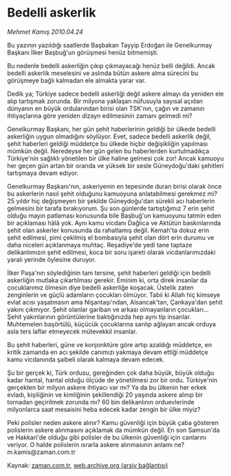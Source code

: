 # Bedelli askerlik

*Mehmet Kamış 2010.04.24*

<tr><td class="metin" colspan="2" style="padding-top: 20px; padding-left: 5px; ">Bu yazının yazıldığı saatlerde Başbakan Tayyip Erdoğan ile Genelkurmay Başkanı İlker Başbuğ'un görüşmesi henüz bitmemişti.</td></tr><tr><td class="metin" colspan="2" style="padding-top: 20px; padding-left: 5px; "><p>Bu nedenle bedelli askerliğin çıkıp çıkmayacağı henüz belli değildi. Ancak bedelli askerlik meselesini ve aslında bütün askere alma sürecini bu görüşmeye bağlı kalmadan ele almakta yarar var.
<p> Dedik ya; Türkiye sadece bedelli askerliği değil askere almayı da yeniden ele alıp tartışmak zorunda. Bir milyona yaklaşan nüfusuyla sayısal açıdan dünyanın en büyük ordularından birisi olan TSK'nın, çağın ve zamanın ihtiyaçlarına göre yeniden dizayn edilmesinin zamanı gelmedi mi?
<p> Genelkurmay Başkanı, her gün şehit haberlerinin geldiği bir ülkede bedelli askerliğin uygun olmadığını söylüyor. Evet, sadece bedelli askerlik değil, şehit haberleri geldiği müddetçe bu ülkede hiçbir değişikliğin yapılması mümkün değil. Neredeyse her gün gelen bu haberlerden kurtulmadıkça Türkiye'nin sağlıklı yönetilen bir ülke haline gelmesi çok zor! Ancak kamuoyu her geçen gün artan bir oranda ve yüksek bir sesle Güneydoğu'daki şehitleri tartışmaya devam ediyor.
<p> Genelkurmay Başkanı'nın, askeriyenin en tepesinde duran birisi olarak önce bu askerlerin nasıl şehit olduğunu kamuoyuna anlatabilmesi gerekmez mi? 25 yıldır hiç değişmeyen bir şekilde Güneydoğu'dan sürekli acı haberlerin gelmesini bir tarafa bırakıyorum. Şu son günlerde tartıştığımız 7 erin şehit olduğu mayın patlaması konusunda bile Başbuğ'un kamuoyunu tatmin eden bir açıklaması hâlâ yok. Aynı kamu vicdanı Dağlıca ve Aktütün baskınlarında şehit olan askerler konusunda da rahatlamış değil. Kemah'ta dokuz erin şehit edilmesi, pimi çekilmiş el bombasıyla şehit olan dört erin durumu ve daha niceleri açıklanmaya muhtaç. Reşadiye'de yedi tane taptaze delikanlımızın şehit edilmesi, koca bir soru işareti olarak vicdanlarımızdaki yaralı yerinde öylesine duruyor.
<p> İlker Paşa'nın söylediğinin tam tersine, şehit haberleri geldiği için bedelli askerliğin mutlaka çıkartılması gerekir. Eminim ki, orta direk insanlar da çocuklarımız ölmesin diye bedelli askerliğe koşacak. Üstelik zaten zenginlerin ve güçlü adamların çocukları ölmüyor. Tabii ki Allah hiç kimseye evlat acısı yaşatmasın ama Nişantaşı'ndan, Alsancak'tan, Çankaya'dan şehit yakını çıkmıyor. Şehit olanlar gariban ve arkası olmayanların çocukları... Şehit yakınlarının görüntülerine baktığınızda hep aynı tip insanlar. Muhtemelen başörtülü, küçücük çocuklarına sarılıp ağlayan ancak orduya asla ters laflar etmeyecek mütevekkil insanlar.
<p> Bu şehit haberleri, güne ve konjonktüre göre artıp azaldığı müddetçe, en kritik zamanda en acı şekilde canımızı yakmaya devam ettiği müddetçe kamu vicdanında şaibeli olarak kalmaya devam edecek.
<p> Şu bir gerçek ki, Türk ordusu, gereğinden çok daha büyük, büyük olduğu kadar hantal, hantal olduğu ölçüde de yönetilmesi zor bir ordu. Türkiye'nin gerçekten bir milyon askere ihtiyacı var mı? Ya da bu ülkenin her erkek evladı, kişiliğinin ve kimliğinin şekillendiği 20 yaşında askere alınıp bir tornadan geçirilmek zorunda mı? 60 bin delikanlının orduevlerinde milyonlarca saat mesaisini heba edecek kadar zengin bir ülke miyiz?
<p> Peki polisler neden askere alınır? Kamu güvenliği için büyük çaba gösteren polislerin askere alınmasını açıklamak da mümkün değil. En son Samsun'da ve Hakkari'de olduğu gibi polisler de bu ülkenin güvenliği için canlarını veriyor. O halde polislerin ısrarla askere alınmasının anlamı ne? m.kamis@zaman.com.tr <br/></p></p></p></p></p></p></p></p></td></tr>

Kaynak: [zaman.com.tr](http://zaman.com.tr/yazar.do?yazino=976547), [web.archive.org (arşiv bağlantısı)](http://web.archive.org/web/20100427063618/http://www.zaman.com.tr:80/yazar.do?yazino=976547)
